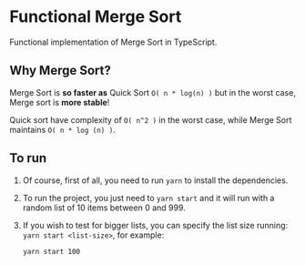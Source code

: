 # Functional Merge Sort

Functional implementation of Merge Sort in TypeScript.

## Why Merge Sort?

Merge Sort is **so faster as** Quick Sort `O( n * log(n) )` but in the worst case, Merge sort is **more stable**!

Quick sort have complexity of `O( n^2 )` in the worst case, while Merge Sort maintains `O( n * log (n) )`.

## To run

1. Of course, first of all, you need to run `yarn` to install the dependencies.

2. To run the project, you just need to `yarn start` and it will run with a random list of 10 items between 0 and 999.

3. If you wish to test for bigger lists, you can specify the list size running: `yarn start <list-size>`, for example:

    ```yarn start 100```